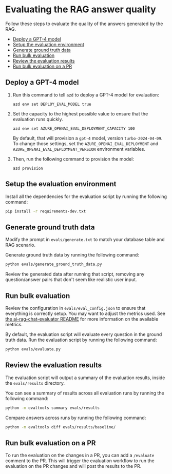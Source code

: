 # Evaluating the RAG answer quality

Follow these steps to evaluate the quality of the answers generated by the RAG.

* [Deploy a GPT-4 model](#deploy-a-gpt-4-model)
* [Setup the evaluation environment](#setup-the-evaluation-environment)
* [Generate ground truth data](#generate-ground-truth-data)
* [Run bulk evaluation](#run-bulk-evaluation)
* [Review the evaluation results](#review-the-evaluation-results)
* [Run bulk evaluation on a PR](#run-bulk-evaluation-on-a-pr)

## Deploy a GPT-4 model


1. Run this command to tell `azd` to deploy a GPT-4 model for evaluation:

    ```shell
    azd env set DEPLOY_EVAL_MODEL true
    ```

2. Set the capacity to the highest possible value to ensure that the evaluation runs quickly.

    ```shell
    azd env set AZURE_OPENAI_EVAL_DEPLOYMENT_CAPACITY 100
    ```

    By default, that will provision a `gpt-4` model, version `turbo-2024-04-09`. To change those settings, set the `AZURE_OPENAI_EVAL_DEPLOYMENT` and `AZURE_OPENAI_EVAL_DEPLOYMENT_VERSION` environment variables.

3. Then, run the following command to provision the model:

    ```shell
    azd provision
    ```

## Setup the evaluation environment

Install all the dependencies for the evaluation script by running the following command:

```bash
pip install -r requirements-dev.txt
```

## Generate ground truth data

Modify the prompt in `evals/generate.txt` to match your database table and RAG scenario.

Generate ground truth data by running the following command:

```bash
python evals/generate_ground_truth_data.py
```

Review the generated data after running that script, removing any question/answer pairs that don't seem like realistic user input.

## Run bulk evaluation

Review the configuration in `evals/eval_config.json` to ensure that everything is correctly setup. You may want to adjust the metrics used. See [the ai-rag-chat-evaluator README](https://github.com/Azure-Samples/ai-rag-chat-evaluator) for more information on the available metrics.

By default, the evaluation script will evaluate every question in the ground truth data.
Run the evaluation script by running the following command:

```bash
python evals/evaluate.py
```

## Review the evaluation results

The evaluation script will output a summary of the evaluation results, inside the `evals/results` directory.

You can see a summary of results across all evaluation runs by running the following command:

```bash
python -m evaltools summary evals/results
```

Compare answers across runs by running the following command:

```bash
python -m evaltools diff evals/results/baseline/
```

## Run bulk evaluation on a PR

To run the evaluation on the changes in a PR, you can add a `/evaluate` comment to the PR. This will trigger the evaluation workflow to run the evaluation on the PR changes and will post the results to the PR.
